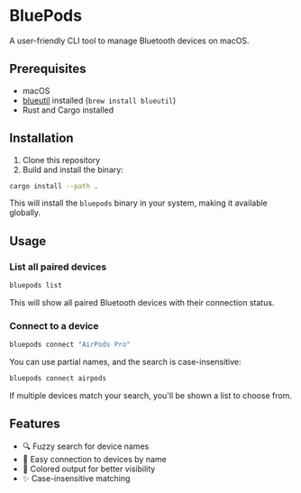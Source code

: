 # BluePods

A user-friendly CLI tool to manage Bluetooth devices on macOS.

## Prerequisites

- macOS
- [blueutil](https://github.com/toy/blueutil) installed (`brew install blueutil`)
- Rust and Cargo installed

## Installation

1. Clone this repository
2. Build and install the binary:
```bash
cargo install --path .
```

This will install the `bluepods` binary in your system, making it available globally.

## Usage

### List all paired devices
```bash
bluepods list
```

This will show all paired Bluetooth devices with their connection status.

### Connect to a device
```bash
bluepods connect "AirPods Pro"
```

You can use partial names, and the search is case-insensitive:
```bash
bluepods connect airpods
```

If multiple devices match your search, you'll be shown a list to choose from.

## Features

- 🔍 Fuzzy search for device names
- 📱 Easy connection to devices by name
- 🎨 Colored output for better visibility
- ✨ Case-insensitive matching 